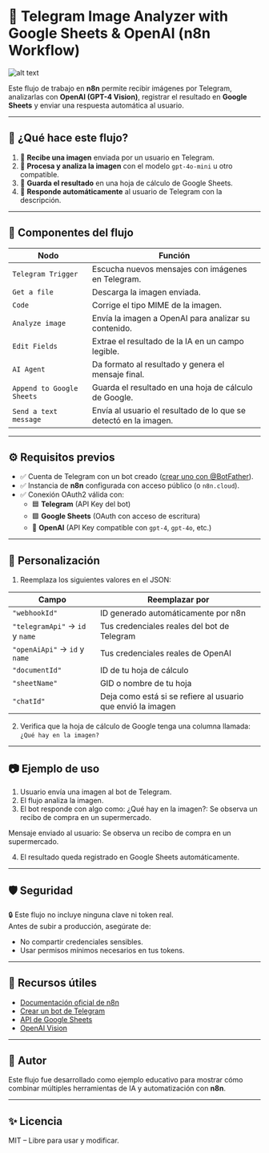 # 🤖 Telegram Image Analyzer with Google Sheets & OpenAI (n8n Workflow)

![alt text](<Screenshot 2025-07-07 at 1.37.09 PM.png>)

Este flujo de trabajo en **n8n** permite recibir imágenes por Telegram, analizarlas con **OpenAI (GPT-4 Vision)**, registrar el resultado en **Google Sheets** y enviar una respuesta automática al usuario.

---

## 🚀 ¿Qué hace este flujo?

1. 📲 **Recibe una imagen** enviada por un usuario en Telegram.
2. 🧠 **Procesa y analiza la imagen** con el modelo `gpt-4o-mini` u otro compatible.
3. 📝 **Guarda el resultado** en una hoja de cálculo de Google Sheets.
4. 💬 **Responde automáticamente** al usuario de Telegram con la descripción.

---

## 🧩 Componentes del flujo

| Nodo                      | Función                                                          |
| ------------------------- | ---------------------------------------------------------------- |
| `Telegram Trigger`        | Escucha nuevos mensajes con imágenes en Telegram.                |
| `Get a file`              | Descarga la imagen enviada.                                      |
| `Code`                    | Corrige el tipo MIME de la imagen.                               |
| `Analyze image`           | Envía la imagen a OpenAI para analizar su contenido.             |
| `Edit Fields`             | Extrae el resultado de la IA en un campo legible.                |
| `AI Agent`                | Da formato al resultado y genera el mensaje final.               |
| `Append to Google Sheets` | Guarda el resultado en una hoja de cálculo de Google.            |
| `Send a text message`     | Envía al usuario el resultado de lo que se detectó en la imagen. |

---

## ⚙️ Requisitos previos

- ✅ Cuenta de Telegram con un bot creado ([crear uno con @BotFather](https://t.me/BotFather)).
- ✅ Instancia de **n8n** configurada con acceso público (o `n8n.cloud`).
- ✅ Conexión OAuth2 válida con:
  - 🟦 **Telegram** (API Key del bot)
  - 🟩 **Google Sheets** (OAuth con acceso de escritura)
  - 🧠 **OpenAI** (API Key compatible con `gpt-4`, `gpt-4o`, etc.)

---

## 📌 Personalización

1. Reemplaza los siguientes valores en el JSON:

| Campo                           | Reemplazar por                                              |
| ------------------------------- | ----------------------------------------------------------- |
| `"webhookId"`                   | ID generado automáticamente por n8n                         |
| `"telegramApi"` → `id` y `name` | Tus credenciales reales del bot de Telegram                 |
| `"openAiApi"` → `id` y `name`   | Tus credenciales reales de OpenAI                           |
| `"documentId"`                  | ID de tu hoja de cálculo                                    |
| `"sheetName"`                   | GID o nombre de tu hoja                                     |
| `"chatId"`                      | Deja como está si se refiere al usuario que envió la imagen |

2. Verifica que la hoja de cálculo de Google tenga una columna llamada:  
   `¿Qué hay en la imagen?`

---

## 📷 Ejemplo de uso

1. Usuario envía una imagen al bot de Telegram.
2. El flujo analiza la imagen.
3. El bot responde con algo como:
   ¿Qué hay en la imagen?: Se observa un recibo de compra en un supermercado.

Mensaje enviado al usuario: Se observa un recibo de compra en un supermercado.

4. El resultado queda registrado en Google Sheets automáticamente.

---

## 🛡️ Seguridad

🔒 Este flujo no incluye ninguna clave ni token real.  
Antes de subir a producción, asegúrate de:

- No compartir credenciales sensibles.
- Usar permisos mínimos necesarios en tus tokens.

---

## 📎 Recursos útiles

- [Documentación oficial de n8n](https://docs.n8n.io/)
- [Crear un bot de Telegram](https://core.telegram.org/bots)
- [API de Google Sheets](https://developers.google.com/sheets/api)
- [OpenAI Vision](https://platform.openai.com/docs/guides/vision)

---

## 🧠 Autor

Este flujo fue desarrollado como ejemplo educativo para mostrar cómo combinar múltiples herramientas de IA y automatización con **n8n**.

---

## ✨ Licencia

MIT – Libre para usar y modificar.
